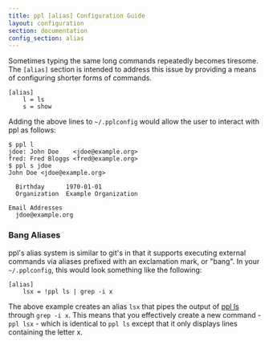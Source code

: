 ```yaml
---
title: ppl [alias] Configuration Guide
layout: configuration
section: documentation
config_section: alias
---
```


Sometimes typing the same long commands repeatedly becomes tiresome. The
`[alias]` section is intended to address this issue by providing a means of
configuring shorter forms of commands.

    [alias]
        l = ls
        s = show

Adding the above lines to `~/.pplconfig` would allow the user to interact with
ppl as follows:

    $ ppl l
    jdoe: John Doe    <jdoe@example.org>
    fred: Fred Bloggs <fred@example.org>
    $ ppl s jdoe
    John Doe <jdoe@example.org>

      Birthday      1970-01-01
      Organization  Example Organization

    Email Addresses
      jdoe@example.org

### Bang Aliases

ppl's alias system is similar to git's in that it supports executing external
commands via aliases prefixed with an exclamation mark, or "bang". In your
`~/.pplconfig`, this would look something like the following:

    [alias]
        lsx = !ppl ls | grep -i x

The above example creates an alias `lsx` that pipes the output of [ppl
ls](/documentation/commands/ls) through `grep -i x`. This means that you
effectively create a new command - `ppl lsx` - which is identical to `ppl ls`
except that it only displays lines containing the letter x.


